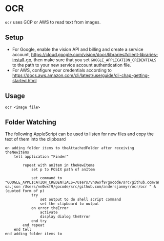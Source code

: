 # OCR

`ocr` uses GCP or AWS to read text from images.


## Setup

* For Google, enable the vision API and billing and create a service account, https://cloud.google.com/vision/docs/libraries#client-libraries-install-go, then make sure that you set `GOOGLE_APPLICATION_CREDENTIALS` to the path to your new service account authentication file.
* For AWS, configure your credentials according to https://docs.aws.amazon.com/cli/latest/userguide/cli-chap-getting-started.html

## Usage

```
ocr <image file>
```

## Folder Watching

The following AppleScript can be used to listen for new files and copy the text
of them into the clipboard

```
on adding folder items to theAttachedFolder after receiving theNewItems
	tell application "Finder"
		
		repeat with anItem in theNewItems
			set p to POSIX path of anItem
			
			set command to "GOOGLE_APPLICATION_CREDENTIALS=/Users/vn0wxf9/gocode/src/github.com/andersjanmyr/ocr/ocr-sa.json /Users/vn0wxf9/gocode/src/github.com/andersjanmyr/ocr/ocr " & (quoted form of p)
			try
				set output to do shell script command
				set the clipboard to output
			on error theError
				activate
				display dialog theError
			end try
		end repeat
	end tell
end adding folder items to
```
